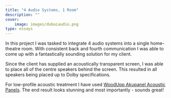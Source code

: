 ```yaml
---
title: "4 Audio Systems, 1 Room"
description: ""
cover:
    image: images/dubaiaudio.png
type: essays
---
```


In this project I was tasked to integrate 4 audio systems into a single home-theatre room. With consistent back and fourth communication I was able to come up with a fantastically sounding solution for my client.

Since the client has supplied an acoustically transparent screen, I was able to place all of the centre speakers behind the screen. This resulted in all speakers being placed up to Dolby specifications.

For low-profile acoustic treatment I have used [WoodUpp Akupanel Acoustic Panels](https://woodupp.com/). The end result looks stunning and most importantly - sounds great!